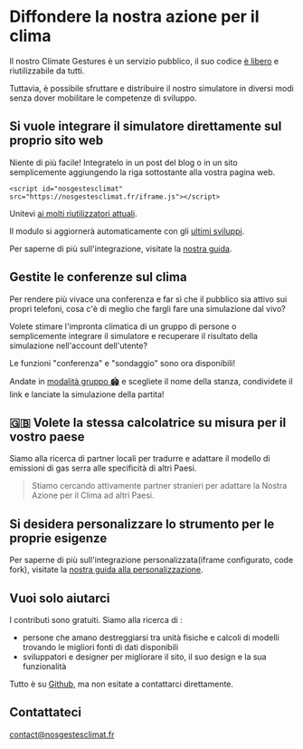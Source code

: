 # Diffondere la nostra azione per il clima

Il nostro Climate Gestures è un servizio pubblico, il suo codice [è
libero](/documentation) e riutilizzabile da tutti.

Tuttavia, è possibile sfruttare e distribuire il nostro simulatore in
diversi modi senza dover mobilitare le competenze di sviluppo.

## Si vuole integrare il simulatore direttamente sul proprio sito web

Niente di più facile! Integratelo in un post del blog o in un sito
semplicemente aggiungendo la riga sottostante alla vostra pagina web.

`<script id="nosgestesclimat" src="https://nosgestesclimat.fr/iframe.js"></script>`

Unitevi [ai molti riutilizzatori
attuali](https://datagir.ademe.fr/apps/nos-gestes-climat/).

Il modulo si aggiornerà automaticamente con gli [ultimi
sviluppi](/nouveautés).

Per saperne di più sull'integrazione, visitate la [nostra
guida](https://github.com/datagir/nosgestesclimat-site/blob/master/PERSONNALISATION.md).

## Gestite le conferenze sul clima

Per rendere più vivace una conferenza e far sì che il pubblico sia
attivo sui propri telefoni, cosa c'è di meglio che fargli fare una
simulazione dal vivo?

Volete stimare l'impronta climatica di un gruppo di persone o
semplicemente integrare il simulatore e recuperare il risultato della
simulazione nell'account dell'utente?

Le funzioni "conferenza" e "sondaggio" sono ora disponibili!

Andate in [modalità gruppo 🏟️](/groupe) e scegliete il nome della
stanza, condividete il link e lanciate la simulazione della partita!

## <span role="img" aria-label="" aria-hidden="true">🇬🇧</span> Volete la stessa calcolatrice su misura per il vostro paese

Siamo alla ricerca di partner locali per tradurre e adattare il modello
di emissioni di gas serra alle specificità di altri Paesi.

> Stiamo cercando attivamente partner stranieri per adattare la Nostra
> Azione per il Clima ad altri Paesi.

## Si desidera personalizzare lo strumento per le proprie esigenze

Per saperne di più sull'integrazione personalizzata<span
lang="en">(iframe</span> configurato, code fork), visitate la [nostra
guida alla
personalizzazione](https://github.com/datagir/nosgestesclimat-site/blob/master/PERSONNALISATION.md).

## Vuoi solo aiutarci

I contributi sono gratuiti. Siamo alla ricerca di :

-   persone che amano destreggiarsi tra unità fisiche e calcoli di
    modelli trovando le migliori fonti di dati disponibili
-   sviluppatori e designer per migliorare il sito, il suo design e la
    sua funzionalità

Tutto è su
[Github](https://github.com/datagir/?q=nosgestesclimat&type=&language=&sort=),
ma non esitate a contattarci direttamente.

## Contattateci

contact@nosgestesclimat.fr
